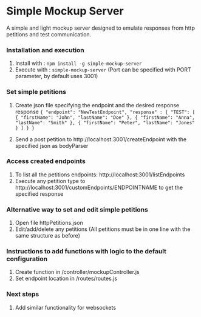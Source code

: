 # Simple Mockup Server
A simple and light mockup server designed to emulate responses from http petitions and test communication. 

### Installation and execution

1. Install with : `npm install -g simple-mockup-server`
2. Execute with : `simple-mockup-server` (Port can be specified with PORT parameter, by default uses 3001)


### Set simple petitions

1. Create json file specifying the endpoint and the desired response response
`{
	"endpoint": "NewTestEndpoint",
	"response" : {
    	"TEST": [
	        {
	            "firstName": "John",
	            "lastName": "Doe"
	        },
	        {
	            "firstName": "Anna",
	            "lastName": "Smith"
	        },
	        {
	            "firstName": "Peter",
	            "lastName": "Jones"
	        }
	    ]
	}
}`

2. Send a post petition to http://localhost:3001/createEndpoint with the specified json as bodyParser

### Access created endpoints
1. To list all the petitions endpoints: http://localhost:3001/listEndpoints
2. Execute any petition type to http://localhost:3001/customEndpoints/ENDPOINTNAME to get the specified response

### Alternative way to set and edit simple petitions

1. Open file httpPetitions.json
2. Edit/add/delete any petitions (All petitions must be in one line with the same structure as before)


### Instructions to add functions with logic to the default configuration

1. Create function in /controller/mockupController.js
2. Set endpoint location in /routes/routes.js

### Next steps

1. Add similar functionality for websockets
